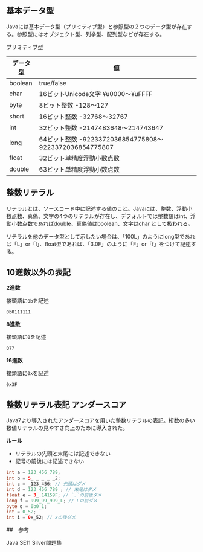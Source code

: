 ## 基本データ型

Javaには基本データ型（プリミティブ型）と参照型の２つのデータ型が存在する。参照型にはオブジェクト型、列挙型、配列型などが存在する。

プリミティブ型

データ型|値
--|--
boolean|true/false
char|16ビットUnicode文字 ¥u0000〜¥uFFFF
byte|8ビット整数 -128〜127
short|16ビット整数 -32768〜32767
int|32ビット整数 -2147483648〜214743647 
long|64ビット整数 -9223372036854775808〜9223372036854775807
float|32ビット単精度浮動小数点数
double|63ビット単精度浮動小数点数

## 整数リテラル

リテラルとは、ソースコード中に記述する値のこと。Javaには、整数、浮動小数点数、真偽、文字の4つのリテラルが存在し、デフォルトでは整数値はint、浮動小数点数であればdouble、真偽値はboolean、文字はchar
として扱われる。

リテラルを他のデータ型として示したい場合は、「100L」のようにlong型であれば「L」or「l」、float型であれば、「3.0F」のように「F」or「f」をつけて記述する。

## 10進数以外の表記

**2進数**

接頭語に`0b`を記述

`0b0111111`

**8進数**

接頭語に`0`を記述

`077`

**16進数**

接頭語に`0x`を記述

`0x3F`

## 整数リテラル表記 アンダースコア

Java7より導入されたアンダースコアを用いた整数リテラルの表記。桁数の多い数値リテラルの見やすさ向上のために導入された。

**ルール**

* リテラルの先頭と末尾には記述できない
* 記号の前後には記述できない


```Java
int a = 123_456_789;
int b = 5_ _ _ _ _2;
int c = _123_456; // 先頭はダメ
int d = 123_456_789_; // 末尾はダメ
float e = 3_.14159F; // `.`の前後ダメ
long f = 999_99_999_L; // Lの前ダメ
byte g = 0b0_1;
int = 0_52;
int i = 0x_52; // xの後ダメ
```

##　参考

Java SE11 Silver問題集
